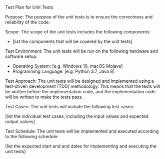 Test Plan for Unit Tests

Purpose:
The purpose of the unit tests is to ensure the correctness and reliability of the code.

Scope:
The scope of the unit tests includes the following components:
- [list the components that will be covered by the unit tests]

Test Environment:
The unit tests will be run on the following hardware and software setup:
- Operating System: [e.g. Windows 10, macOS Mojave]
- Programming Language: [e.g. Python 3.7, Java 8]

Test Approach:
The unit tests will be designed and implemented using a test-driven development (TDD) methodology. This means that the tests will be written before the implementation code, and the implementation code will be written to make the tests pass.

Test Cases:
The unit tests will include the following test cases:

[list the individual test cases, including the input values and expected output values]

Test Schedule:
The unit tests will be implemented and executed according to the following schedule:

[list the expected start and end dates for implementing and executing the unit tests]
